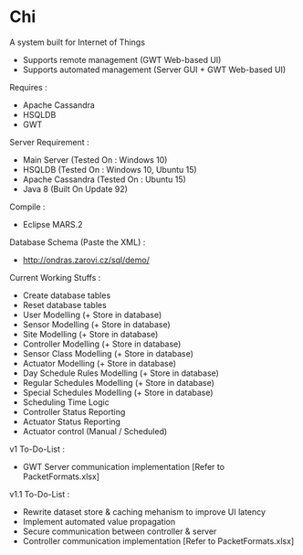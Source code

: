 # Chi
A system built for Internet of Things
+ Supports remote management (GWT Web-based UI)
+ Supports automated management (Server GUI + GWT Web-based UI)

Requires :
+ Apache Cassandra
+ HSQLDB
+ GWT

Server Requirement :
+ Main Server (Tested On : Windows 10)
+ HSQLDB (Tested On : Windows 10, Ubuntu 15)
+ Apache Cassandra (Tested On : Ubuntu 15)
+ Java 8 (Built On Update 92)

Compile :
+ Eclipse MARS.2

Database Schema (Paste the XML) :
+ http://ondras.zarovi.cz/sql/demo/ 

Current Working Stuffs :
+ Create database tables
+ Reset database tables
+ User Modelling (+ Store in database)
+ Sensor Modelling (+ Store in database)
+ Site Modelling (+ Store in database)
+ Controller Modelling (+ Store in database)
+ Sensor Class Modelling (+ Store in database)
+ Actuator Modelling (+ Store in database)
+ Day Schedule Rules Modelling (+ Store in database)
+ Regular Schedules Modelling (+ Store in database)
+ Special Schedules Modelling (+ Store in database)
+ Scheduling Time Logic
+ Controller Status Reporting
+ Actuator Status Reporting
+ Actuator control (Manual / Scheduled)

v1 To-Do-List :
+ GWT Server communication implementation [Refer to PacketFormats.xlsx]

v1.1 To-Do-List :
+ Rewrite dataset store & caching mehanism to improve UI latency
+ Implement automated value propagation
+ Secure communication between controller & server
+ Controller communication implementation [Refer to PacketFormats.xlsx]